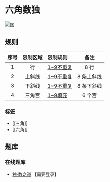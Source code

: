 # 六角数独

![图](http://www.sudokufans.org.cn/artimg/P1217861029.png)

## 规则

| 序号  | 限制区域 | 限制规则     |   备注   |
|:---:|:----:|:---------|:------:|
|  1  |  行   | [1~9不重复] |  8 行   |
|  2  | 上斜线  | [1~9不重复] | 8 条上斜线 |
|  3  | 下斜线  | [1~9不重复] | 8 条下斜线 |
|  4  | 三角宫  | [1~9填充]  |  6 个宫  |

### 标签

- [[三角]]
- [[六角]]

## 题库

### 在线题库

- [独·数之道](http://www.sudokufans.org.cn/lx/6j.index.php) 【需要登录】

[1~9填充]: ../../rules.md#1to9填充

[1~9不重复]: ../../rules.md#1to9不重复
